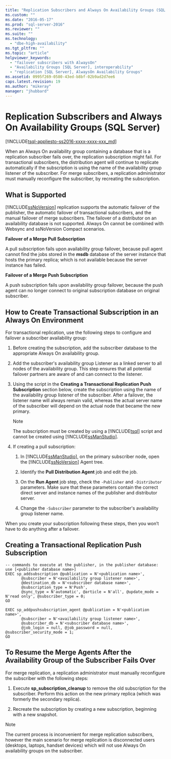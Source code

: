 ```yaml
---
title: "Replication Subscribers and Always On Availability Groups (SQL Server) | Microsoft Docs"
ms.custom: ""
ms.date: "2016-05-17"
ms.prod: "sql-server-2016"
ms.reviewer: ""
ms.suite: ""
ms.technology: 
  - "dbe-high-availability"
ms.tgt_pltfrm: ""
ms.topic: "article"
helpviewer_keywords: 
  - "failover subscribers with AlwaysOn"
  - "Availability Groups [SQL Server], interoperability"
  - "replication [SQL Server], AlwaysOn Availability Groups"
ms.assetid: 0995f269-0580-43ed-b8bf-02b9ad2d7ee6
caps.latest.revision: 19
ms.author: "mikeray"
manager: "jhubbard"
---
```

# Replication Subscribers and Always On Availability Groups (SQL Server)
[!INCLUDE[tsql-appliesto-ss2016-xxxx-xxxx-xxx_md](../../../includes/tsql-appliesto-ss2016-xxxx-xxxx-xxx-md.md)]

  When an Always On availability group containing a database that is a replication subscriber fails over, the replication subscription might fail. For transactional subscribers, the distribution agent will continue to replicate automatically if the subscription is using the name of the availability group listener of the subscriber. For merge subscribers, a replication administrator must manually reconfigure the subscriber, by recreating the subscription.  
  
## What is Supported  
 [!INCLUDE[ssNoVersion](../../../includes/ssnoversion-md.md)] replication supports the automatic failover of the publisher, the automatic failover of transactional subscribers, and the manual failover of merge subscribers. The failover of a distributor on an availability database is not supported. Always On cannot be combined with Websync and ssNoVersion Compact scenarios.  
  
 **Failover of a Merge Pull Subscription**  
  
 A pull subscription fails upon availability group failover, because pull agent cannot find the jobs stored in the **msdb** database of the server instance that hosts the primary replica; which is not available because the server instance has failed.  
  
 **Failover of a Merge Push Subscription**  
  
 A push subscription fails upon availability group failover, because the push agent can no longer connect to original subscription database on original subscriber.  
  
## How to Create Transactional Subscription in an Always On Environment  
 For transactional replication, use the following steps to configure and failover a subscriber availability group:  
  
1.  Before creating the subscription, add the subscriber database to the appropriate Always On availability group.  
  
2.  Add the subscriber's availability group Listener as a linked server to all nodes of the availability group. This step ensures that all potential failover partners are aware of and can connect to the listener.  
  
3.  Using the script in the **Creating a Transactional Replication Push Subscription** section below, create the subscription using the name of the availability group listener of the subscriber. After a failover, the listener name will always remain valid, whereas the actual server name of the subscriber will depend on the actual node that became the new primary.  
  
    > [!NOTE]  
    >  The subscription must be created by using a [!INCLUDE[tsql](../../../includes/tsql-md.md)] script and cannot be created using [!INCLUDE[ssManStudio](../../../includes/ssmanstudio-md.md)].  
  
4.  If creating a pull subscription:  
  
    1.  In [!INCLUDE[ssManStudio](../../../includes/ssmanstudio-md.md)], on the primary subscriber node, open the [!INCLUDE[ssNoVersion](../../../includes/ssnoversion-md.md)] Agent tree.  
  
    2.  Identify the **Pull Distribution Agent** job and edit the job.  
  
    3.  On the **Run Agent** job step, check the `-Publisher` and `-Distributor` parameters. Make sure that these parameters contain the correct direct server and instance names of the publisher and distributor server.  
  
    4.  Change the `-Subscriber` parameter to the subscriber's availability group listener name.  
  
 When you create your subscription following these steps, then you won’t have to do anything after a failover.  
  
## Creating a Transactional Replication Push Subscription  
  
```  
-- commands to execute at the publisher, in the publisher database:  
use [<publisher database name>]  
EXEC sp_addsubscription @publication = N'<publication name>',   
       @subscriber = N'<availability group listener name>',   
       @destination_db = N'<subscriber database name>',   
       @subscription_type = N'Push',   
       @sync_type = N'automatic', @article = N'all', @update_mode = N'read only', @subscriber_type = 0;  
GO  
  
EXEC sp_addpushsubscription_agent @publication = N'<publication name>',   
       @subscriber = N'<availability group listener name>',   
       @subscriber_db = N'<subscriber database name>',   
       @job_login = null, @job_password = null, @subscriber_security_mode = 1;  
GO  
```  
  
## To Resume the Merge Agents After the Availability Group of the Subscriber Fails Over  
 For merge replication, a replication administrator must manually reconfigure the subscriber with the following steps:  
  
1.  Execute **sp_subscription_cleanup** to remove the old subscription for the subscriber. Perform this action on the new primary replica (which was formerly the secondary replica).  
  
2.  Recreate the subscription by creating a new subscription, beginning with a new snapshot.  
  
> [!NOTE]  
>  The current process is inconvenient for merge replication subscribers, however the main scenario for merge replication is disconnected users (desktops, laptops, handset devices) which will not use Always On availability groups on the subscriber.  
  
  